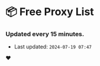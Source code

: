 # :package: Free Proxy List
### Updated every 15 minutes.

- Last updated: `2024-07-19 07:47`

:heart:
